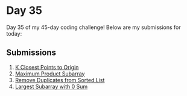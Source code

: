 # Day 35

Day 35 of my 45-day coding challenge! Below are my submissions for today:

## Submissions

1. [K Closest Points to Origin](https://leetcode.com/submissions/detail/1458419831/)
2. [Maximum Product Subarray](https://leetcode.com/submissions/detail/1458498753/)
3. [Remove Duplicates from Sorted List](https://leetcode.com/submissions/detail/1458511670/)
4. [Largest Subarray with 0 Sum](./gfg-largest-subarray-with-0-sum/submission_ss.png)
